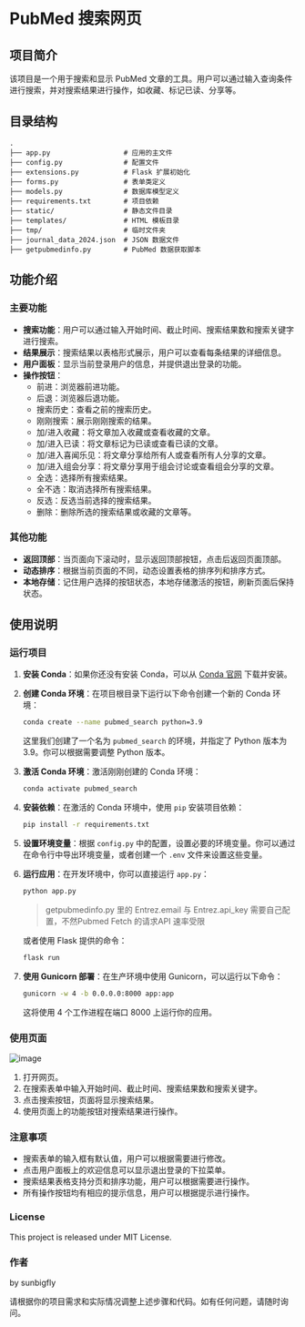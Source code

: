 # PubMed 搜索网页

## 项目简介
该项目是一个用于搜索和显示 PubMed 文章的工具。用户可以通过输入查询条件进行搜索，并对搜索结果进行操作，如收藏、标记已读、分享等。

## 目录结构

```
.
├── app.py                  # 应用的主文件
├── config.py               # 配置文件
├── extensions.py           # Flask 扩展初始化
├── forms.py                # 表单类定义
├── models.py               # 数据库模型定义
├── requirements.txt        # 项目依赖
├── static/                 # 静态文件目录
├── templates/              # HTML 模板目录
├── tmp/                    # 临时文件夹
├── journal_data_2024.json  # JSON 数据文件
├── getpubmedinfo.py        # PubMed 数据获取脚本
```

## 功能介绍

### 主要功能

- **搜索功能**：用户可以通过输入开始时间、截止时间、搜索结果数和搜索关键字进行搜索。
- **结果展示**：搜索结果以表格形式展示，用户可以查看每条结果的详细信息。
- **用户面板**：显示当前登录用户的信息，并提供退出登录的功能。
- **操作按钮**：
  - 前进：浏览器前进功能。
  - 后退：浏览器后退功能。
  - 搜索历史：查看之前的搜索历史。
  - 刚刚搜索：展示刚刚搜索的结果。
  - 加/进入收藏：将文章加入收藏或查看收藏的文章。
  - 加/进入已读：将文章标记为已读或查看已读的文章。
  - 加/进入喜闻乐见：将文章分享给所有人或查看所有人分享的文章。
  - 加/进入组会分享：将文章分享用于组会讨论或查看组会分享的文章。
  - 全选：选择所有搜索结果。
  - 全不选：取消选择所有搜索结果。
  - 反选：反选当前选择的搜索结果。
  - 删除：删除所选的搜索结果或收藏的文章等。

### 其他功能

- **返回顶部**：当页面向下滚动时，显示返回顶部按钮，点击后返回页面顶部。
- **动态排序**：根据当前页面的不同，动态设置表格的排序列和排序方式。
- **本地存储**：记住用户选择的按钮状态，本地存储激活的按钮，刷新页面后保持状态。

## 使用说明

### 运行项目

1. **安装 Conda**：如果你还没有安装 Conda，可以从 [Conda 官网](https://docs.conda.io/projects/conda/en/latest/user-guide/install/index.html) 下载并安装。

2. **创建 Conda 环境**：在项目根目录下运行以下命令创建一个新的 Conda 环境：

   ```bash
   conda create --name pubmed_search python=3.9
   ```

   这里我们创建了一个名为 `pubmed_search` 的环境，并指定了 Python 版本为 3.9。你可以根据需要调整 Python 版本。

3. **激活 Conda 环境**：激活刚刚创建的 Conda 环境：

   ```bash
   conda activate pubmed_search
   ```

4. **安装依赖**：在激活的 Conda 环境中，使用 `pip` 安装项目依赖：

   ```bash
   pip install -r requirements.txt
   ```

5. **设置环境变量**：根据 `config.py` 中的配置，设置必要的环境变量。你可以通过在命令行中导出环境变量，或者创建一个 `.env` 文件来设置这些变量。

6. **运行应用**：在开发环境中，你可以直接运行 `app.py`：

   ```bash
   python app.py
   ```
   > getpubmedinfo.py 里的 Entrez.email 与 Entrez.api_key 需要自己配置，不然Pubmed Fetch 的请求API 速率受限
   

   或者使用 Flask 提供的命令：

   ```bash
   flask run
   ```

7. **使用 Gunicorn 部署**：在生产环境中使用 Gunicorn，可以运行以下命令：

   ```bash
   gunicorn -w 4 -b 0.0.0.0:8000 app:app
   ```

   这将使用 4 个工作进程在端口 8000 上运行你的应用。


### 使用页面

![image](https://github.com/sunbigfly/pubmed-searcher/assets/58769230/1f7667c7-40cf-42b7-9d2d-05f124cbcce7)

1. 打开网页。
2. 在搜索表单中输入开始时间、截止时间、搜索结果数和搜索关键字。
3. 点击搜索按钮，页面将显示搜索结果。
4. 使用页面上的功能按钮对搜索结果进行操作。

### 注意事项

- 搜索表单的输入框有默认值，用户可以根据需要进行修改。
- 点击用户面板上的欢迎信息可以显示退出登录的下拉菜单。
- 搜索结果表格支持分页和排序功能，用户可以根据需要进行操作。
- 所有操作按钮均有相应的提示信息，用户可以根据提示进行操作。



### License
This project is released under MIT License.


### 作者

by sunbigfly

请根据你的项目需求和实际情况调整上述步骤和代码。如有任何问题，请随时询问。
